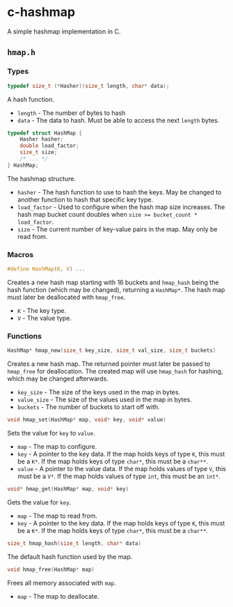 # c-hashmap
A simple hashmap implementation in C.

## `hmap.h`

### Types

```c
typedef size_t (*Hasher)(size_t length, char* data);
```
A hash function.
- `length` - The number of bytes to hash
- `data` - The data to hash. Must be able to access the next `length` bytes.

```c
typedef struct HashMap {
    Hasher hasher; 
    double load_factor; 
    size_t size;
    /* ... */
} HashMap;
```
The hashmap structure. 
- `hasher` - The hash function to use to hash the keys. May be changed to another function to hash that specific key type.
- `load_factor` - Used to configure when the hash map size increases. The hash map bucket count doubles when `size >= bucket_count * load_factor`.
- `size` - The current number of key-value pairs in the map. May only be read from. 


### Macros

```c
#define HashMap(K, V) ...
```
Creates a new hash map starting with 16 buckets and `hmap_hash` being the hash function (which may be changed), returning a `HashMap*`. The hash map must later be deallocated with `hmap_free`.
- `K` - The key type.
- `V` - The value type.

### Functions

```c
HashMap* hmap_new(size_t key_size, size_t val_size, size_t buckets)
```
Creates a new hash map. The returned pointer must later be passed to `hmap_free` for deallocation. The created map will use `hmap_hash` for hashing, which may be changed afterwards.
- `key_size` - The size of the keys used in the map in bytes.
- `value_size` - The size of the values used in the map in bytes.
- `buckets` - The number of buckets to start off with.

```c
void hmap_set(HashMap* map, void* key, void* value)
```
Sets the value for `key` to `value`.
- `map` - The map to configure.
- `key` - A pointer to the key data. If the map holds keys of type `K`, this must be a `K*`. If the map holds keys of type `char*`, this must be a `char**`.
- `value` - A pointer to the value data. If the map holds values of type `V`, this must be a `V*`. If the map holds values of type `int`, this must be an `int*`. 

```c
void* hmap_get(HashMap* map, void* key)
```
Gets the value for `key`.
- `map` - The map to read from.
- `key` - A pointer to the key data. If the map holds keys of type `K`, this must be a `K*`. If the map holds keys of type `char*`, this must be a `char**`.

```c
size_t hmap_hash(size_t length, char* data)
```
The default hash function used by the map.

```c
void hmap_free(HashMap* map)
```
Frees all memory associated with `map`.
- `map` - The map to deallocate.